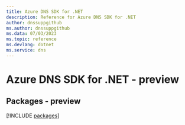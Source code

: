 ```yaml
---
title: Azure DNS SDK for .NET
description: Reference for Azure DNS SDK for .NET
author: dnssuppgithub
ms.author: dnssuppgithub
ms.data: 07/03/2023
ms.topic: reference
ms.devlang: dotnet
ms.service: dns
---
```

# Azure DNS SDK for .NET - preview
## Packages - preview
[!INCLUDE [packages](dns-index.md)]